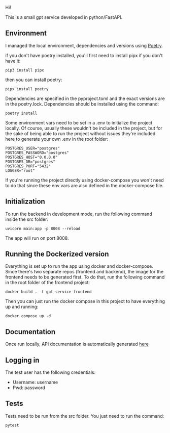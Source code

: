 Hi! 

This is a small gpt service developed in python/FastAPI.

## Environment

I managed the local environment, dependencies and versions using [Poetry](https://python-poetry.org/docs/).

if you don't have poetry installed, you'll first need to install pipx if you don't have it:

```
pip3 install pipx
```

then you can install poetry:

```
pipx install poetry
```

Dependencies are specified in the pyproject.toml and the exact versions are in the poetry.lock. Dependencies should be installed using the command:

```
poetry install
```

Some environment vars need to be set in a .env to initialize the project locally.
Of course, usually these wouldn't be included in the project, but for the sake of being able to run the project without issues they're included here to generate your own .env in the root folder:

```
POSTGRES_USER="postgres"
POSTGRES_PASSWORD="postgres"
POSTGRES_HOST="0.0.0.0"
POSTGRES_DB="postgres"
POSTGRES_PORT="5432"
LOGGER="root"
```

If you're running the project directly using docker-compose you won't need to do that since these env vars are also defined in the docker-compose file.

## Initialization

To run the backend in development mode, run the following command inside the src folder:

```
uvicorn main:app -p 8008 --reload
```

The app will run on port 8008.

## Running the Dockerized version

Everything is set up to run the app using docker and docker-compose.
Since there's two separate repos (frontend and backend), the image for the frontend needs to be generated first. To do that, run the following command in the root folder of the frontend project:

```
docker build . -t gpt-service-frontend
```

Then you can just run the docker compose in this project to have everything up and running:

```
docker compose up -d
```

## Documentation

Once run locally, API documentation is automatically generated [here](http://localhost:8008/docs)

## Logging in

The test user has the following credentials:
- Username: username
- Pwd: password

## Tests

Tests need to be run from the src folder. You just need to run the command:

```
pytest
```